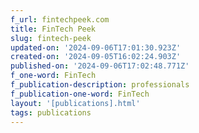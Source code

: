 ```yaml
---
f_url: fintechpeek.com
title: FinTech Peek
slug: fintech-peek
updated-on: '2024-09-06T17:01:30.923Z'
created-on: '2024-09-05T16:02:24.903Z'
published-on: '2024-09-06T17:02:48.771Z'
f_one-word: FinTech
f_publication-description: professionals
f_publication-one-word: FinTech
layout: '[publications].html'
tags: publications
---
```



